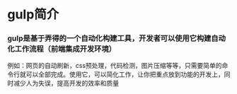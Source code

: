 # gulp简介
### gulp是基于弄得的一个自动化构建工具，开发者可以使用它构建自动化工作流程（前端集成开发环境）
例如：网页的自动刷新，css预处理，代码检测，图片压缩等等，只需要简单的命令行就可以全部完成。使用它，可以简化工作，让你把重点放到功能的开发上，同时减少人为失误，提高开发的效率和质量
